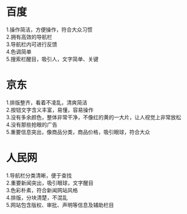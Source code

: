 # 百度
1.操作简洁，方便操作，符合大众习惯  
2.拥有高效的导航栏  
3.导航栏内可进行反馈  
4.色调简单  
5.搜索栏醒目，吸引人，文字简单、关键

# 京东
1.排版整齐，看着不凌乱，清爽简洁    
2.按钮文字含义丰富，易懂，容易操作    
3.没有多余颜色，整体非常干净，不像红的黄的一大片，让人视觉上非常放松  
4.没有那些抢眼的广告  
5.重要信息突出，像商品分类，商品价格，吸引眼球，符合大众  

# 人民网
1.导航栏分类清晰，便于查找  
2.重要新闻突出，吸引眼球，文字醒目    
3.色彩朴素，符合新闻网站风格  
4.排版，分块清楚，不混乱  
5.网站包含版权、审批、声明等信息及辅助栏目  
